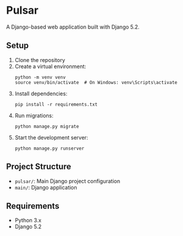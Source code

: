 # Pulsar

A Django-based web application built with Django 5.2.

## Setup

1. Clone the repository
2. Create a virtual environment:
   ```
   python -m venv venv
   source venv/bin/activate  # On Windows: venv\Scripts\activate
   ```
3. Install dependencies:
   ```
   pip install -r requirements.txt
   ```
4. Run migrations:
   ```
   python manage.py migrate
   ```
5. Start the development server:
   ```
   python manage.py runserver
   ```

## Project Structure

- `pulsar/`: Main Django project configuration
- `main/`: Django application

## Requirements

- Python 3.x
- Django 5.2 